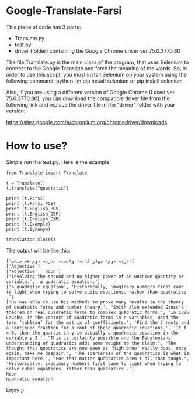 # Google-Translate-Farsi
This piece of code has 3 parts:
- Translate.py
- test.py
- driver (folder) containing the Google Chrome driver ver 75.0.3770.80

The file Translate.py is the main class of the program, that uses Selenium to connect to the Google Translate and fetch the meaning of the words.
So, in order to use this script, you must install Selenium on your system using the following command:
python -m pip install selenium   or   pip install selenium

Also, if you are using a different version of Google Chrome (I used ver 75.0.3770.80), you can download the compatible driver file from  the following link and replace the driver file in the "driver" folder with your version:

https://sites.google.com/a/chromium.org/chromedriver/downloads

# How to use?
Simple run the test.py. Here is the example:

```
from Translate import Translate

t = Translate()
t.translate("quadratic")

print (t.Farsi)
print (t.Farsi_POS)
print (t.English_POS)
print (t.English_DEF)
print (t.English_EXM)
print (t.Example)
print (t.Synonym)

translation.close()
```

The output will be like this:

```
['درجه دوم؛ چهار گانه؛ وابسته بدرجه دوم هم چندی']
['Adjective']
['adjective', 'noun']
['involving the second and no higher power of an unknown quantity or variable.', 'a quadratic equation.']
['a quadratic equation', 'Historically, imaginary numbers first came to light when trying to solve cubic equations, rather than quadratics .']
['He was able to use his methods to prove many results in the theory of quadratic forms and number theory.', "Smith also extended Gauss's theorem on real quadratic forms to complex quadratic forms.", 'In 1826 Cauchy, in the context of quadratic forms in n variables, used the term ‘tableau’ for the matrix of coefficients.', 'Find the 2 roots and a continued fraction for a root of these quadratic equations.', 'If f = 0, then the quartic in y is actually a quadratic equation in the variable y 2.', "This is certainly possible and the Babylonians' understanding of quadratics adds some weight to the claim.", 'The thought that quadratics are now seen as ‘high brow’ really does, once again, make me despair.', 'The sparseness of the quadratics is what is important here.', "For that matter quadratics aren't all that tough.", 'Historically, imaginary numbers first came to light when trying to solve cubic equations, rather than quadratics .']
Noun
quadratic equation
```

Enjoy ;)
